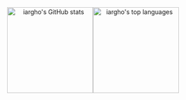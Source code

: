 <div align="center" style="display: flex; justify-content: center;">
   <img src="https://github-readme-stats.vercel.app/api?username=iargho&show_icons=true&locale=en" alt="iargho's GitHub stats" height="195" />
  <img src="https://github-readme-stats.vercel.app/api/top-langs?username=iargho&show_icons=true&locale=en&layout=compact" alt="iargho's top languages" height="195" />
 
</div>
